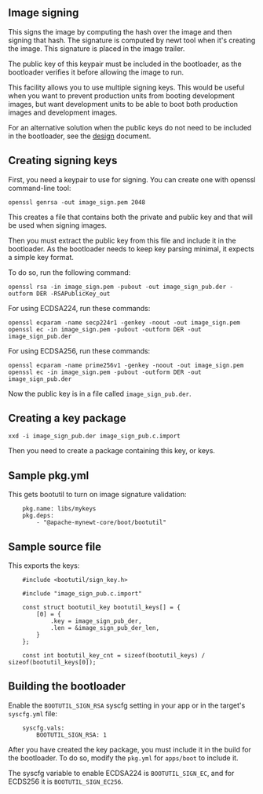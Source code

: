 <!--
    -
    - Licensed to the Apache Software Foundation (ASF) under one
    - or more contributor license agreements.  See the NOTICE file
    - distributed with this work for additional information
    - regarding copyright ownership.  The ASF licenses this file
    - to you under the Apache License, Version 2.0 (the
    - "License"); you may not use this file except in compliance
    - with the License.  You may obtain a copy of the License at
    -
    -  http://www.apache.org/licenses/LICENSE-2.0
    -
    - Unless required by applicable law or agreed to in writing,
    - software distributed under the License is distributed on an
    - "AS IS" BASIS, WITHOUT WARRANTIES OR CONDITIONS OF ANY
    - KIND, either express or implied.  See the License for the
    - specific language governing permissions and limitations
    - under the License.
    -
-->

## Image signing

This signs the image by computing the hash over the image and then signing that hash.
The signature is computed by newt tool when it's creating the image.
This signature is placed in the image trailer.

The public key of this keypair must be included in the bootloader, as the bootloader verifies it before allowing the image to run.

This facility allows you to use multiple signing keys.
This would be useful when you want to prevent production units from booting development images, but want development units to be able to boot both production images and development images.

For an alternative solution when the public keys do not need to be included in the bootloader, see the [design](design.md) document.

## Creating signing keys

First, you need a keypair to use for signing.
You can create one with openssl command-line tool:

```
openssl genrsa -out image_sign.pem 2048
```

This creates a file that contains both the private and public key and that will be used when signing images.

Then you must extract the public key from this file and include it in the bootloader.
As the bootloader needs to keep key parsing minimal, it expects a simple key format.

To do so, run the following command:

```
openssl rsa -in image_sign.pem -pubout -out image_sign_pub.der -outform DER -RSAPublicKey_out
```

For using ECDSA224, run these commands:

```
openssl ecparam -name secp224r1 -genkey -noout -out image_sign.pem
openssl ec -in image_sign.pem -pubout -outform DER -out image_sign_pub.der
```

For using ECDSA256, run these commands:

```
openssl ecparam -name prime256v1 -genkey -noout -out image_sign.pem
openssl ec -in image_sign.pem -pubout -outform DER -out image_sign_pub.der
```

Now the public key is in a file called `image_sign_pub.der`.

## Creating a key package

```
xxd -i image_sign_pub.der image_sign_pub.c.import
```

Then you need to create a package containing this key, or keys.

## Sample pkg.yml

This gets bootutil to turn on image signature validation:

```
    pkg.name: libs/mykeys
    pkg.deps:
        - "@apache-mynewt-core/boot/bootutil"
```

## Sample source file

This exports the keys:

```
    #include <bootutil/sign_key.h>

    #include "image_sign_pub.c.import"

    const struct bootutil_key bootutil_keys[] = {
        [0] = {
            .key = image_sign_pub_der,
            .len = &image_sign_pub_der_len,
        }
    };

    const int bootutil_key_cnt = sizeof(bootutil_keys) / sizeof(bootutil_keys[0]);
```

## Building the bootloader

Enable the `BOOTUTIL_SIGN_RSA` syscfg setting in your app or in the target's `syscfg.yml` file:

```
    syscfg.vals:
        BOOTUTIL_SIGN_RSA: 1
```

After you have created the key package, you must include it in the build for the bootloader.
To do so, modify the `pkg.yml` for `apps/boot` to include it.

The syscfg variable to enable ECDSA224 is `BOOTUTIL_SIGN_EC`, and for ECDS256 it is `BOOTUTIL_SIGN_EC256`.
